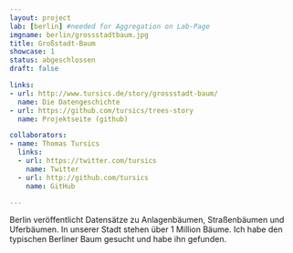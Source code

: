 ```yaml
---
layout: project
lab: [berlin] #needed for Aggregation on Lab-Page
imgname: berlin/grossstadtbaum.jpg
title: Großstadt-Baum
showcase: 1
status: abgeschlossen
draft: false

links:
- url: http://www.tursics.de/story/grossstadt-baum/
  name: Die Datengeschichte
- url: https://github.com/tursics/trees-story
  name: Projektseite (github)

collaborators:
- name: Thomas Tursics
  links:
  - url: https://twitter.com/tursics
    name: Twitter
  - url: http://github.com/tursics
    name: GitHub

---
```


Berlin veröffentlicht Datensätze zu Anlagenbäumen, Straßenbäumen und Uferbäumen.
In unserer Stadt stehen über 1 Million Bäume.
Ich habe den typischen Berliner Baum gesucht und habe ihn gefunden.
